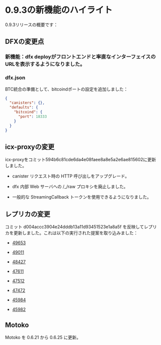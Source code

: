 # 0.9.3の新機能のハイライト

0.9.3リリースの概要です：

## DFXの変更点

### 新機能：dfx deployがフロントエンドと率直なインターフェイスのURLを表示するようになりました。

### dfx.json

BTC統合の準備として、bitcoindポートの設定を追加しました：

``` json
{
  "canisters": {},
  "defaults": {
    "bitcoind": {
      "port": 18333
    }
  }
}
```

## icx-proxyの変更

icx-proxyをコミット594b6c81cde6da4e08faee8a8e5a2e6ae815602に更新しました。

- canister リクエスト時の HTTP 呼び出しをアップグレード。

- dfx 内部 Web サーバへの /\_/raw プロキシを廃止しました。

- 一般的な StreamingCallback トークンを使用できるようになりました。

## レプリカの変更

コミット d004accc3904e24dddb13a11d93451523e1a8a5f を反映してレプリカを更新しました。これは以下の実行された提案を取り込みました：

- [49653](https://dashboard.internetcomputer.org/proposal/49653)

- [49011](https://dashboard.internetcomputer.org/proposal/49011)

- [48427](https://dashboard.internetcomputer.org/proposal/48427)

- [47611](https://dashboard.internetcomputer.org/proposal/47611)

- [47512](https://dashboard.internetcomputer.org/proposal/47512)

- [47472](https://dashboard.internetcomputer.org/proposal/47472)

- [45984](https://dashboard.internetcomputer.org/proposal/45984)

- [45982](https://dashboard.internetcomputer.org/proposal/45982)

## Motoko

Motoko を 0.6.21 から 0.6.25 に更新。

<!---
# Highlights of what’s new in 0.9.3

An overview of the 0.9.3 release:

## Changes to DFX

### New feature: dfx deploy now displays URLs for the frontend and candid interface

### dfx.json

In preparation for BTC integration, added configuration for the bitcoind port:

``` json
{
  "canisters": {},
  "defaults": {
    "bitcoind": {
      "port": 18333
    }
  }
}
```

## Changes to icx-proxy

Updated icx-proxy to commit 594b6c81cde6da4e08faee8aa8e5a2e6ae815602, now static-linked.

-   upgrade HTTP calls upon canister request

-   no longer proxies /\_/raw to the dfx internal webserver

-   allows for generic StreamingCallback tokens

## Changes to Replica

Updated replica to blessed commit d004accc3904e24dddb13a11d93451523e1a8a5f. This incorporates the following executed proposals:

-   [49653](https://dashboard.internetcomputer.org/proposal/49653)

-   [49011](https://dashboard.internetcomputer.org/proposal/49011)

-   [48427](https://dashboard.internetcomputer.org/proposal/48427)

-   [47611](https://dashboard.internetcomputer.org/proposal/47611)

-   [47512](https://dashboard.internetcomputer.org/proposal/47512)

-   [47472](https://dashboard.internetcomputer.org/proposal/47472)

-   [45984](https://dashboard.internetcomputer.org/proposal/45984)

-   [45982](https://dashboard.internetcomputer.org/proposal/45982)

## Motoko

Updated Motoko from 0.6.21 to 0.6.25.

-->
